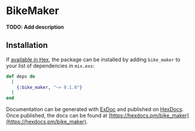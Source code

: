 # BikeMaker

**TODO: Add description**

## Installation

If [available in Hex](https://hex.pm/docs/publish), the package can be installed
by adding `bike_maker` to your list of dependencies in `mix.exs`:

```elixir
def deps do
  [
    {:bike_maker, "~> 0.1.0"}
  ]
end
```

Documentation can be generated with [ExDoc](https://github.com/elixir-lang/ex_doc)
and published on [HexDocs](https://hexdocs.pm). Once published, the docs can
be found at [https://hexdocs.pm/bike_maker](https://hexdocs.pm/bike_maker).


